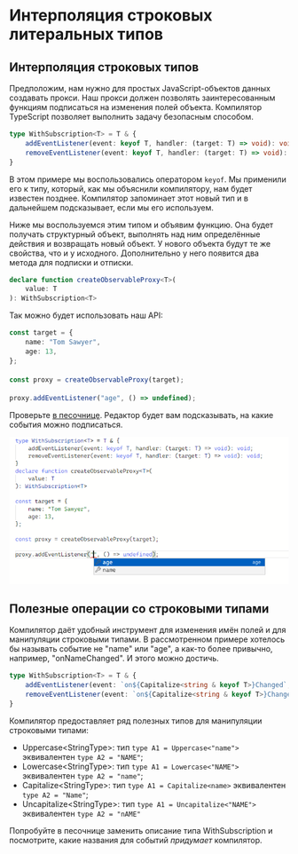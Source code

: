 # Интерполяция строковых литеральных типов

## Интерполяция строковых типов

Предположим, нам нужно для простых JavaScript-объектов данных создавать прокси. Наш прокси должен позволять заинтересованным функциям подписаться на изменения полей объекта. Компилятор TypeScript позволяет выполнить задачу безопасным способом.

```typescript
type WithSubscription<T> = T & {
    addEventListener(event: keyof T, handler: (target: T) => void): void;
    removeEventListener(event: keyof T, handler: (target: T) => void): void;
}
```

В этом примере мы воспользовались оператором `keyof`. Мы применили его к типу, который, как мы объяснили компилятору, нам будет известен позднее. Компилятор запоминает этот новый тип и в дальнейшем подсказывает, если мы его используем.

Ниже мы воспользуемся этим типом и объявим функцию. Она будет получать структурный объект, выполнять над ним определённые действия и возвращать новый объект. У нового объекта будут те же свойства, что и у исходного. Дополнительно у него появится два метода для подписки и отписки.

```typescript
declare function createObservableProxy<T>(
    value: T
): WithSubscription<T>
```

Так можно будет использовать наш API:

```typescript
const target = {
    name: "Tom Sawyer",
    age: 13,
};

const proxy = createObservableProxy(target);

proxy.addEventListener("age", () => undefined);

```

Проверьте [в песочнице](https://www.typescriptlang.org/play?#code/C4TwDgpgBA6glsAFgZQK4CMDOBjATnMYOAewDsAeAFQD4oBeKSqAMigG8AoKbqAQwBN+AUQBuEUsAAycTMHERcACghiJALigBrCCGIAzRgBooiXqX4AbBRsXBeuAOYRgGygEp6tEcTj83G718Abi4eXAgAW2IxUXEpGTlSBWVVFy0dfSMTM0trKFt7JzT3TyhAvwCffhCAXw4OfghsC3toPVRSbCIyKDwIXjkAeSwFEV50KwAFXGIADxAqakVQ7jGLVAhXDn9YBBQMHHxCEgoaeuwyWSg7R2d6dhWoUl4IzagAIkpiCKhkXgB3EAKd6GR68JwaACMAGZQTUQhwLqQrmAZvN7n0BhBhphRuMpmiQAVbsA3AjUXMQAA6ATCVLSWTyJTvcEQEH5Dx0WgdRp6OBJPwhIA). Редактор будет вам подсказывать, на какие события можно подписаться.

![intellisense](./assets/Capture2.PNG)

## Полезные операции со строковыми типами

Компилятор даёт удобный инструмент для изменения имён полей и для манипуляции строковыми типами. В рассмотренном примере хотелось бы называть событие не "name" или "age", а как-то более привычно, например, "onNameChanged". И этого можно достичь.

```typescript
type WithSubscription<T> = T & {
    addEventListener(event: `on${Capitalize<string & keyof T>}Changed`, handler: (target: T) => void): void;
    removeEventListener(event: `on${Capitalize<string & keyof T>}Changed`, handler: (target: T) => void): void;
}
```

Компилятор предоставляет ряд полезных типов для манипуляции строковыми типами:

- Uppercase&lt;StringType>: тип `type A1 = Uppercase<"name">` эквивалентен `type A2 = "NAME"`;
- Lowercase&lt;StringType>: тип `type A1 = Lowercase<"NAME">` эквивалентен `type A2 = "name"`;
- Capitalize&lt;StringType>: тип `type A1 = Capitalize<name>` эквивалентен `type A2 = "Name"`;
- Uncapitalize&lt;StringType>: тип `type A1 = Uncapitalize<"NAME">` эквивалентен `type A2 = "nAME"`

Попробуйте в песочнице заменить описание типа WithSubscription и посмотрите, какие названия для событий *придумает* компилятор.
